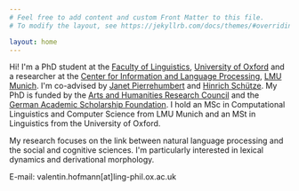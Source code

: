 ```yaml
---
# Feel free to add content and custom Front Matter to this file.
# To modify the layout, see https://jekyllrb.com/docs/themes/#overriding-theme-defaults

layout: home
---
```

Hi! I'm a PhD student at the [Faculty of Linguistics](https://www.ling-phil.ox.ac.uk/), [University of Oxford](https://www.ox.ac.uk/) and 
a researcher at the [Center for Information and Language Processing](https://www.cis.uni-muenchen.de/), 
[LMU Munich](https://www.en.uni-muenchen.de/). I'm co-advised by [Janet Pierrehumbert](https://eng.ox.ac.uk/people/janet-pierrehumbert/) and 
[Hinrich Schütze](https://www.cis.uni-muenchen.de/personen/professoren/schuetze/index.html). My PhD is funded by the [Arts and Humanities Research Council](https://ahrc.ukri.org/) 
and the [German Academic Scholarship Foundation](https://www.studienstiftung.de/en/).
I hold an MSc in Computational Linguistics and Computer Science from LMU Munich and an MSt in Linguistics from the University of Oxford.

My research focuses on the link between natural language processing and the social and cognitive sciences.
I'm particularly interested in lexical dynamics and derivational morphology.

E-mail: valentin.hofmann[at]ling-phil.ox.ac.uk

